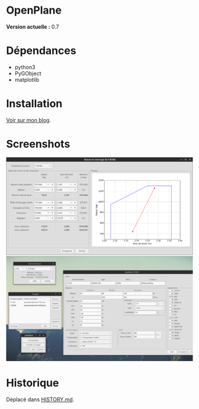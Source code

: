 # OpenPlane

**Version actuelle :** 0.7

# Dépendances
- python3
- PyGObject
- matplotlib

# Installation
[Voir sur mon blog](http://boopr.github.io/2015/openplane_install/).

# Screenshots
![OpenPlane v0.6 : masse et centrage](images/screenshots/preview_weight_v06.png)
![OpenPlane v0.4](images/screenshots/preview_v04.png)

# Historique
Déplacé dans [HISTORY.md](HISTORY.md).
